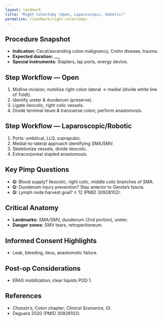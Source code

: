 ```yaml
---
layout: landmark
title: "Right Colectomy (Open, Laparoscopic, Robotic)"
permalink: /landmark/right-colectomy/
---
```


## Procedure Snapshot
- **Indication:** Cecal/ascending colon malignancy, Crohn disease, trauma.  
- **Expected duration:** ___  
- **Special instruments:** Staplers, lap ports, energy device.

## Step Workflow — Open
1. Midline incision; mobilize right colon lateral → medial (divide white line of Toldt).  
2. Identify ureter & duodenum (preserve).  
3. Ligate ileocolic, right colic vessels.  
4. Divide terminal ileum & transverse colon; perform anastomosis.

## Step Workflow — Laparoscopic/Robotic
1. Ports: umbilical, LLQ, suprapubic.  
2. Medial-to-lateral approach identifying SMA/SMV.  
3. Skeletonize vessels, divide ileocolic.  
4. Extracorporeal stapled anastomosis.

## Key Pimp Questions
- **Q:** Blood supply?  Ileocolic, right colic, middle colic branches of SMA.  
- **Q:** Duodenum injury prevention?  Stay anterior to Gerota’s fascia.  
- **Q:** Lymph node harvest goal?  ≥ 12 (PMID 30928102).

## Critical Anatomy
- **Landmarks:** SMA/SMV, duodenum (2nd portion), ureter.  
- **Danger zones:** SMV tears, retroperitoneum.

## Informed Consent Highlights
- Leak, bleeding, ileus, anastomotic failure.

## Post-op Considerations
- ERAS mobilization; clear liquids POD 1.

## References
- *Chassin’s*, Colon chapter; *Clinical Scenarios*, GI.  
- Deguara 2020 (PMID 30928102).
